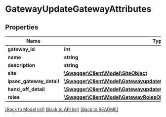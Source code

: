 # GatewayUpdateGatewayAttributes

## Properties
Name | Type | Description | Notes
------------ | ------------- | ------------- | -------------
**gateway_id** | **int** |  | 
**name** | **string** |  | [optional] 
**description** | **string** |  | [optional] 
**site** | [**\Swagger\Client\Model\SiteObject**](SiteObject.md) |  | [optional] 
**ipsec_gateway_detail** | [**\Swagger\Client\Model\GatewayupdateGatewayAttributesIpsecGatewayDetail**](GatewayupdateGatewayAttributesIpsecGatewayDetail.md) |  | [optional] 
**hand_off_detail** | [**\Swagger\Client\Model\GatewayupdateGatewayAttributesHandOffDetail**](GatewayupdateGatewayAttributesHandOffDetail.md) |  | [optional] 
**roles** | [**\Swagger\Client\Model\GatewayRolesObject**](GatewayRolesObject.md) |  | [optional] 

[[Back to Model list]](../README.md#documentation-for-models) [[Back to API list]](../README.md#documentation-for-api-endpoints) [[Back to README]](../README.md)


